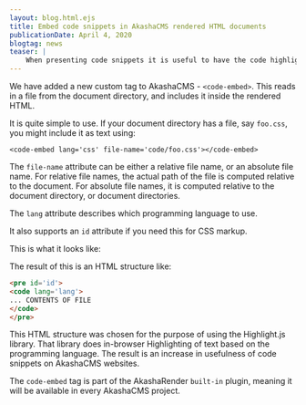 ```yaml
---
layout: blog.html.ejs
title: Embed code snippets in AkashaCMS rendered HTML documents
publicationDate: April 4, 2020
blogtag: news
teaser: |
    When presenting code snippets it is useful to have the code highlighted properly.  With the Markdown documents used in AkashaCMS it is easy to use code snippets since the Markdown language directly supports this.  But sometimes we want to include an external file and have it treated similarly.
---
```


We have added a new custom tag to AkashaCMS - `<code-embed>`.  This reads in a file from the document directory, and includes it inside the rendered HTML.  

It is quite simple to use.  If your document directory has a file, say `foo.css`, you might include it as text using:

```
<code-embed lang='css' file-name='code/foo.css'></code-embed>
```

The `file-name` attribute can be either a relative file name, or an absolute file name.  For relative file names, the actual path of the file is computed relative to the document.  For absolute file names, it is computed relative to the document directory, or document directories.

The `lang` attribute describes which programming language to use.

It also supports an `id` attribute if you need this for CSS markup.

This is what it looks like:

<code-embed lang='css' file-name='code/foo.css'></code-embed>

The result of this is an HTML structure like:

```html
<pre id='id'>
<code lang='lang'>
... CONTENTS OF FILE
</code>
</pre>
```

This HTML structure was chosen for the purpose of using the Highlight.js library.  That library does in-browser Highlighting of text based on the programming language.  The result is an increase in usefulness of code snippets on AkashaCMS websites.

The `code-embed` tag is part of the AkashaRender `built-in` plugin, meaning it will be available in every AkashaCMS project.

